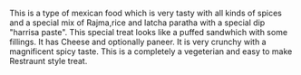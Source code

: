 This is a type of mexican food which is very tasty with all kinds of spices and a special mix of Rajma,rice and latcha paratha with a special dip "harrisa paste".
This special treat looks like a puffed sandwhich with some fillings.
It has Cheese and optionally paneer.
It is very crunchy with a magnificent spicy taste.
This is a completely a vegeterian and easy to make Restraunt style treat.